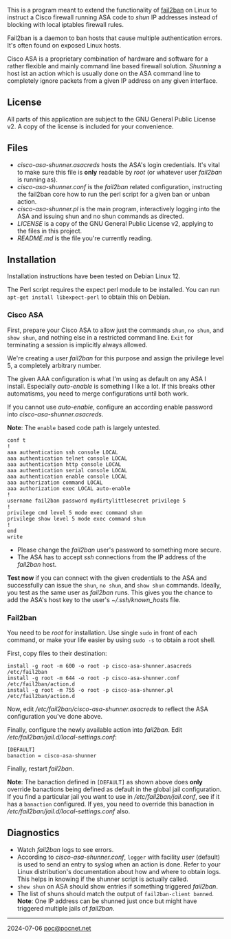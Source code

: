 This is a program meant to extend the functionality of [fail2ban](https://github.com/fail2ban/fail2ban) on Linux to instruct a Cisco firewall running ASA code to *shun* IP addresses instead of blocking with local iptables firewall rules.

Fail2ban is a daemon to ban hosts that cause multiple authentication errors. It's often found on exposed Linux hosts.

Cisco ASA is a proprietary combination of hardware and software for a rather flexible and mainly command line based firewall solution. *Shunning* a host ist an action which is usually done on the ASA command line to completely ignore packets from a given IP address on any given interface.

## License
All parts of this application are subject to the GNU General Public License v2. A copy of the license is included for your convenience.

## Files
- *cisco-asa-shunner.asacreds* hosts the ASA's login credentials. It's vital to make sure this file is **only** readable by *root* (or whatever user *fail2ban* is running as).
- *cisco-asa-shunner.conf* is the *fail2ban* related configuration, instructing the fail2ban core how to run the perl script for a given ban or unban action.
- *cisco-asa-shunner.pl* is the main program, interactively logging into the ASA and issuing shun and no shun commands as directed.
- *LICENSE* is a copy of the GNU General Public License v2, applying to the files in this project.
- *README.md* is the file you're currently reading.

## Installation
Installation instructions have been tested on Debian Linux 12.

The Perl script requires the expect perl module to be installed. You can run `apt-get install libexpect-perl` to obtain this on Debian.

### Cisco ASA
First, prepare your Cisco ASA to allow just the commands `shun`, `no shun`, and `show shun`, and nothing else in a restricted command line. `Exit` for terminating a session is implicitly always allowed.

We're creating a user *fail2ban* for this purpose and assign the privilege level 5, a completely arbitrary number.

The given AAA configuration is what I'm using as default on any ASA I install. Especially *auto-enable* is something I like a lot. If this breaks other automatisms, you need to merge configurations until both work.

If you cannot use *auto-enable*, configure an according enable password into *cisco-asa-shunner.asacreds*.

**Note**: The `enable` based code path is largely untested.
```
conf t
!
aaa authentication ssh console LOCAL
aaa authentication telnet console LOCAL
aaa authentication http console LOCAL
aaa authentication serial console LOCAL
aaa authentication enable console LOCAL
aaa authorization command LOCAL
aaa authorization exec LOCAL auto-enable
!
username fail2ban password mydirtylittlesecret privilege 5
!
privilege cmd level 5 mode exec command shun
privilege show level 5 mode exec command shun
!
end
write
```
- Please change the *fail2ban* user's password to something more secure.
- The ASA has to accept *ssh* connections from the IP address of the *fail2ban* host.

**Test now** if you can connect with the given credentials to the ASA and successfully can issue the `shun`, `no shun`, and `show shun` commands. Ideally, you test as the same user as *fail2ban* runs. This gives you the chance to add the ASA's host key to the user's *~/.ssh/known_hosts* file.

### Fail2ban
You need to be *root* for installation. Use single `sudo` in front of each command, or make your life easier by using `sudo -s` to obtain a root shell.

First, copy files to their destination:
```
install -g root -m 600 -o root -p cisco-asa-shunner.asacreds /etc/fail2ban
install -g root -m 644 -o root -p cisco-asa-shunner.conf /etc/fail2ban/action.d
install -g root -m 755 -o root -p cisco-asa-shunner.pl /etc/fail2ban/action.d
```
Now, edit */etc/fail2ban/cisco-asa-shunner.asacreds* to reflect the ASA configuration you've done above.

Finally, configure the newly available action into *fail2ban*. Edit */etc/fail2ban/jail.d/local-settings.conf*:
```
[DEFAULT]
banaction = cisco-asa-shunner
```
Finally, restart *fail2ban*.

**Note**: The banaction defined in `[DEFAULT]` as shown above does **only** override banactions being defined as default in the global jail configuration. If you find a particular jail you want to use in */etc/fail2ban/jail.conf*, see if it has a `banaction` configured. If yes, you need to override this banaction in */etc/fail2ban/jail.d/local-settings.conf* also.

## Diagnostics
- Watch *fail2ban* logs to see errors.
- According to *cisco-asa-shunner.conf*, `logger` with facility *user* (default) is used to send an entry to syslog when an action is done. Refer to your Linux distribution's documentation about how and where to obtain logs. This helps in knowing if the shunner script is actually called.
- `show shun` on ASA should show entries if something triggered *fail2ban*.
- The list of shuns should match the output of `fail2ban-client banned`. **Note**: One IP address can be shunned just once but might have triggered multiple jails of *fail2ban*.

----
2024-07-06 poc@pocnet.net
